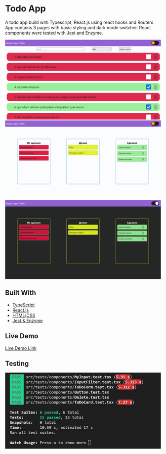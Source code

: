 # Todo App 
A todo app build with Typescript, React.js using react hooks and Routers. App contains 3 pages with basic styling and dark mode switcher. React components were tested with Jest and Enzyme.

<div align="center" >
<img src=".\screenshots\ds_01.png"/>
<img src=".\screenshots\ds_02.png"/>
<img src=".\screenshots\ds_03.png"/>
</div>


## Built With

- [TypeScript](https://www.typescriptlang.org/)
- [React.js](https://reactjs.org/)
- [HTML](https://html.spec.whatwg.org/)/[CSS](https://www.w3.org/TR/CSS/#css)
- [Jest & Enzyme](https://enzymejs.github.io/enzyme/)

## Live Demo

[Live Demo Link](https://deniscom3.github.io/d1.github.io/)

## Testing

<div>
<img src=".\screenshots\screen_tests.png"/>

</div>